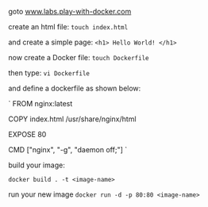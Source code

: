goto www.labs.play-with-docker.com

create an html file:
`touch index.html`

and create a simple page:
`<h1> Hello World! </h1>`

now create a Docker file:
`touch Dockerfile`

then type:
`vi Dockerfile`

and define a dockerfile as shown below:

`
 FROM nginx:latest

 COPY index.html /usr/share/nginx/html

 EXPOSE 80     

 CMD ["nginx", "-g", "daemon off;"]
 `
 
build your image:

`docker build . -t <image-name>`

run your new image 
` docker run -d -p 80:80 <image-name> `
